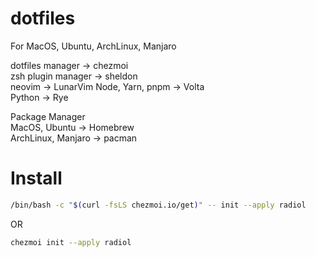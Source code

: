 # dotfiles

For MacOS, Ubuntu, ArchLinux, Manjaro  

dotfiles manager -> chezmoi  
zsh plugin manager ->  sheldon  
neovim -> LunarVim
Node, Yarn, pnpm -> Volta  
Python -> Rye 

Package Manager  
MacOS, Ubuntu -> Homebrew  
ArchLinux, Manjaro -> pacman  

# Install

```sh
/bin/bash -c "$(curl -fsLS chezmoi.io/get)" -- init --apply radiol
```
OR
```sh
chezmoi init --apply radiol
```
